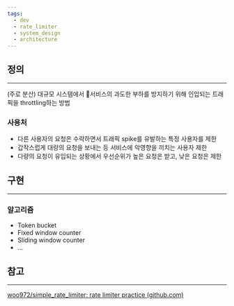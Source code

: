 ```yaml
---
tags:
  - dev
  - rate_limiter
  - system_design
  - architecture
---
```

## 정의
---
(주로 분산) 대규모 시스템에서 서비스의 과도한 부하를 방지하기 위해 인입되는 트래픽을 throttling하는 방법
### 사용처
- 다른 사용자의 요청은 수락하면서 트래픽 spike를 유발하는 특정 사용자를 제한
- 갑작스럽게 대량의 요청을 보내는 등 서비스에 악영향을 끼치는 사용자 제한
- 다량의 요청이 유입되는 상황에서 우선순위가 높은 요청은 받고, 낮은 요청은 제한
## 구현
---
### 알고리즘 
- Token bucket
- Fixed window counter
- Sliding window counter
- ...
### 
## 참고
---
[woo972/simple_rate_limiter: rate limiter practice (github.com)](https://github.com/woo972/simple_rate_limiter)